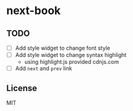 # next-book

## TODO
- [ ] Add style widget to change font style
- [ ] Add style widget to change syntax highlight
  - using highlight.js provided cdnjs.com
- [ ] Add `next` and `prev` link

## License
MIT